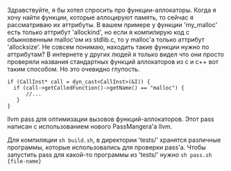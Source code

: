 Здравствуйте, я бы хотел спросить про функции-аллокаторы.
Когда я хочу найти функции, которые аллоцируют память, то сейчас я рассматриваю их аттрибуты.
В вашем примере у функции 'my_malloc' есть только аттрибут 'allockind', но если я компилирую код с обыкновенным malloc'ом из stdlib.c, то у malloc'а только аттрибут 'allocksize'.
Не совсем понимаю, находить такие функции нужно по аттрибутам? В интернете у других людей я только видел что они просто проверяли названия стандартных функций аллокаторов из c и c++ вот таким способом.
Но это очевидно глупость.

```
if (CallInst* call = dyn_cast<CallInst>(&I)) {
  if (call->getCalledFunction()->getName() == "malloc") {
      //...
   }
}
```



llvm pass для оптимизации вызовов функций-аллокаторов.
Этот pass написан с использованием нового PassMangera'а llvm.

Для компиляции `sh build.sh`, в директории 'tests/' хранятся различные программы,
которые использовались для проверки pass'а. Чтобы запустить pass для какой-то
программы из 'tests/' нужно `sh pass.sh {file-name}`
